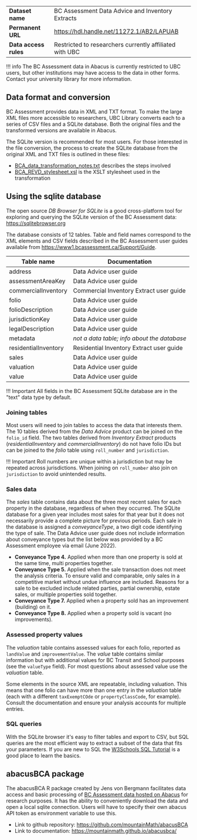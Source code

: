 |   |   |
| --- | --- |
| **Dataset name** | BC Assessment Data Advice and Inventory Extracts 
| **Permanent URL** | <https://hdl.handle.net/11272.1/AB2/LAPUAB>
| **Data access rules** | Restricted to researchers currently affiliated with UBC

!!! info
    The BC Assessment data in Abacus is currently restricted to UBC users, but other institutions may have access to the data in other forms. Contact your university library for more information. 

## Data format and conversion 
BC Assessment provides data in XML and TXT format. To make the large XML files more accessible to researchers, UBC Library converts each to a series of CSV files and a SQLite database. Both the original files and the transformed versions are available in Abacus. 

The SQLite version is recommended for most users. For those interested in the file conversion, the process to create the SQLite database from the original XML and TXT files is outlined in these files: 

- <a href="../BCA_data_transformation_notes.txt" download>BCA_data_transformation_notes.txt</a> describes the steps involved 
- <a href="../BCA_REVD_stylesheet.xsl" download>BCA_REVD_stylesheet.xsl</a> is the XSLT stylesheet used in the transformation 

## Using the sqlite database
The open source _DB Browser for SQLite_ is a good cross-platform tool for exploring and querying the SQLite version of the BC Assessment data: <https://sqlitebrowser.org>

The database consists of 12 tables. Table and field names correspond to the XML elements and CSV fields described in the BC Assessment user guides available from <https://www1.bcassessment.ca/Support/Guide>.

| Table name | Documentation
| --- | ---
| address | Data Advice user guide
| assessmentAreaKey | Data Advice user guide
| commercialInventory | Commercial Inventory Extract user guide
| folio | Data Advice user guide
| folioDescription | Data Advice user guide
| jurisdictionKey | Data Advice user guide
| legalDescription | Data Advice user guide
| metadata | _not a data table; info about the database_
| residentialInventory | Residential Inventory Extract user guide
| sales | Data Advice user guide
| valuation | Data Advice user guide
| value | Data Advice user guide 

!!! Important
    All fields in the BC Assessment SQLite database are in the "text" data type by default. 

### Joining tables 
Most users will need to join tables to access the data that interests them. The 10 tables derived from the _Data Advice_ product can be joined on the `folio_id` field. The two tables derived from _Inventory Extract_ products (_residentialInventory_ and _commercialInventory_) do not have folio IDs but can be joined to the _folio_ table using `roll_number` and `jurisdiction`.

!!! Important
    Roll numbers are unique within a jurisdiction but may be repeated across jurisdictions. When joining on `roll_number` also join on `jurisdiction` to avoid unintended results.

### Sales data
The _sales_ table contains data about the three most recent sales for each property in the database, regardless of when they occurred. The SQLite database for a given year includes most sales for that year but it does not necessarily provide a complete picture for previous periods. 
Each sale in the database is assigned a _conveyanceType_, a two digit code identifying the type of sale. The Data Advice user guide does not include information about conveyance types but the list below was provided by a BC Assessment employee via email (June 2022).

- **Conveyance Type 4.** Applied when more than one property is sold at the same time, multi properties together. 
- **Conveyance Type 5.** Applied when the sale transaction does not meet the analysis criteria. To ensure valid and comparable, only sales in a competitive market without undue influence are included. Reasons for a sale to be excluded include related parties, partial ownership, estate sales, or multiple properties sold together.
- **Conveyance Type 7.** Applied when a property sold has an improvement (building) on it.
- **Conveyance Type 8.** Applied when a property sold is vacant (no improvements).
 
### Assessed property values
The _valuation_ table contains assessed values for each folio, reported as `landValue` and `improvementValue`. The _value_ table contains similar information but with additional values for BC  Transit and School purposes (see the `valueType` field). For most questions about assessed value use the _valuation_ table.

Some elements in the source XML are repeatable, including valuation. This means that one folio can have more than one entry in the _valuation_ table (each with a different `taxExemptCOde` or `propertyClassCode`, for example). Consult the documentation and ensure your analysis accounts for multiple entries.

### SQL queries
With the SQLite browser it's easy to filter tables and export to CSV, but SQL queries are the most efficient way to extract a subset of the data that fits your parameters. If you are new to SQL the [W3Schools SQL Tutorial](https://www.w3schools.com/sql/) is a good place to learn the basics. 

## abacusBCA package
The abacusBCA R package created by Jens von Bergmann facilitates data access and basic processing of [BC Assessment data hosted on Abacus](https://hdl.handle.net/11272.1/AB2/LAPUAB) for research purposes. It has the ability to conveniently download the data and open a local sqlite connection. Users will have to specify their own abacus API token as environment variable to use this. 

- Link to github repository: <https://github.com/mountainMath/abacusBCA>
- Link to documentation: <https://mountainmath.github.io/abacusbca/>
 
